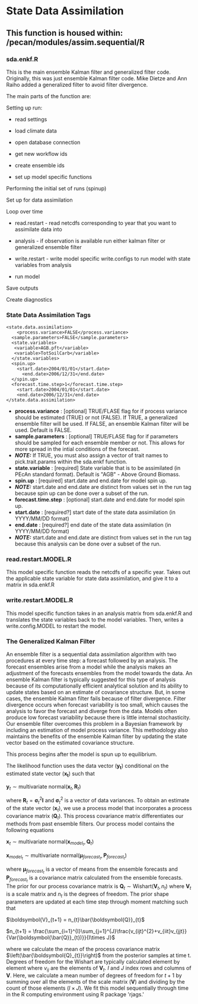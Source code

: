 # State Data Assimilation 

## This function is housed within: **/pecan/modules/assim.sequential/R**

### **sda.enkf.R**
This is the main ensemble Kalman filter and generalized filter code. Originally, this was just ensemble Kalman filter code. Mike Dietze and Ann Raiho added a generalized filter to avoid filter divergence.

The main parts of the function are:

Setting up run:

* read settings
  
* load climate data

* open database connection

* get new workflow ids
  
* create ensemble ids

* set up model specific functions

Performing the initial set of runs (spinup)

Set up for data assimilation

Loop over time

* read.restart - read netcdfs corresponding to year that you want to assimilate data into
  
* analysis - if observation is available run either kalman filter or generalized ensemble filter
  
* write.restart - write model specific write.configs to run model with state variables from analysis
  
* run model
  
Save outputs

Create diagnostics

### State Data Assimilation Tags

```
<state.data.assimilation>
	<process.variance>FALSE</process.variance>
  <sample.parameters>FALSE</sample.parameters>
  <state.variables>
   <variable>AGB.pft</variable>
   <variable>TotSoilCarb</variable>
  </state.variables>
  <spin.up>
  	<start.date>2004/01/01</start.date>
	  <end.date>2006/12/31</end.date>
  </spin.up>
  <forecast.time.step>1</forecast.time.step>
	<start.date>2004/01/01</start.date>
	<end.date>2006/12/31</end.date>
</state.data.assimilation>
```

* **process.variance** : [optional] TRUE/FLASE flag for if process variance should be estimated (TRUE) or not (FALSE). If TRUE, a generalized ensemble filter will be used. If FALSE, an ensemble Kalman filter will be used. Default is FALSE.
* **sample.parameters** : [optional] TRUE/FLASE flag for if parameters should be sampled for each ensemble member or not. This allows for more spread in the intial conditions of the forecast.
* **_NOTE:_** If TRUE, you must also assign a vector of trait names to pick.trait.params within the sda.enkf function.
* **state.variable** : [required] State variable that is to be assimilated (in PEcAn standard format). Default is "AGB" - Above Ground Biomass.
* **spin.up** : [required] start.date and end.date for model spin up.
* **_NOTE:_** start.date and end.date are distinct from values set in the run tag because spin up can be done over a subset of the run.
* **forecast.time.step** : [optional] start.date and end.date for model spin up.
* **start.date** : [required?] start date of the state data assimilation (in YYYY/MM/DD format) 
* **end.date** : [required?] end date of the state data assimilation (in YYYY/MM/DD format)
* **_NOTE:_** start.date and end.date are distinct from values set in the run tag because this analysis can be done over a subset of the run.

### **read.restart.MODEL.R**
This model specific function reads the netcdfs of a specific year. Takes out the applicable state variable for state data assimilation, and give it to a matrix in sda.enkf.R

### **write.restart.MODEL.R**
This model specific function takes in an analysis matrix from sda.enkf.R and translates the state variables back to the model variables. Then, writes a write.config.MODEL to restart the model.

### The Generalized Kalman Filter
An ensemble filter is a sequential data assimilation algorithm with two procedures at every time step: a forecast followed by an analysis. The forecast ensembles arise from a model while the analysis makes an adjustment of the forecasts ensembles from the model towards the data. An ensemble Kalman filter is typically suggested for this type of analysis because of its computationally efficient analytical solution and its ability to update states based on an estimate of covariance structure. But, in some cases, the ensemble Kalman filter fails because of filter divergence. Filter divergence occurs when forecast variability is too small, which causes the analysis to favor the forecast and diverge from the data. Models often produce low forecast variability because there is little internal stochasticity. Our ensemble filter overcomes this problem in a Bayesian framework by including an estimation of model process variance. This methodology also maintains the benefits of the ensemble Kalman filter by updating the state vector based on the estimated covariance structure.

This process begins after the model is spun up to equilibrium.

The likelihood function uses the data vector $\left(\boldsymbol{y_{t}}\right)$ conditional on the estimated state vector $\left(\boldsymbol{x_{t}}\right)$ such that
  
 $\boldsymbol{y}_{t}\sim\mathrm{multivariate\:normal}(\boldsymbol{x}_{t},\boldsymbol{R}_{t})$
 
where $\boldsymbol{R}_{t}=\boldsymbol{\sigma}_{t}^{2}\boldsymbol{I}$ and $\boldsymbol{\sigma}_{t}^{2}$ is a vector of data variances. To obtain an estimate of the state vector $\left(\boldsymbol{x}_{t}\right)$, we use a process model that incorporates a process covariance matrix $\left(\boldsymbol{Q}_{t}\right)$. This process covariance matrix differentiates our methods from past ensemble filters. Our process model contains the following equations

$\boldsymbol{x}_{t}	\sim	\mathrm{multivariate\: normal}(\boldsymbol{x}_{model_{t}},\boldsymbol{Q}_{t})$

$\boldsymbol{x}_{model_{t}}	\sim	\mathrm{multivariate\: normal}(\boldsymbol{\mu}_{forecast_{t}},\boldsymbol{P}_{forecast_{t}})$

where $\boldsymbol{\mu}_{forecast_{t}}$ is a vector of means from the ensemble forecasts and $\boldsymbol{P}_{forecast_{t}}$ is a covariance matrix calculated from the ensemble forecasts. The prior for our process covariance matrix is $\boldsymbol{Q}_{t}\sim\mathrm{Wishart}(\boldsymbol{V}_{t},n_{t})$ where $\boldsymbol{V}_{t}$ is a scale matrix and $n_{t}$ is the degrees of freedom. The prior shape parameters are updated at each time step through moment matching such that

$\boldsymbol{V}_{t+1}	=	n_{t}\bar{\boldsymbol{Q}}_{t}$

$n_{t+1}	=	\frac{\sum_{i=1}^{I}\sum_{j=1}^{J}\frac{v_{ijt}^{2}+v_{iit}v_{jjt}}{Var(\boldsymbol{\bar{Q}}_{t})}}{I\times J}$

where we calculate the mean of the process covariance matrix $\left(\bar{\boldsymbol{Q}_{t}}\right)$ from the posterior samples at time t. Degrees of freedom for the Wishart are typically calculated element by element where $v_{ij}$ are the elements of $\boldsymbol{V}_{t}$. $I$ and $J$ index rows and columns of $\boldsymbol{V}$. Here, we calculate a mean number of degrees of freedom for $t+1$ by summing over all the elements of the scale matrix $\left(\boldsymbol{V}\right)$ and dividing by the count of those elements $\left(I\times J\right)$. We fit this model sequentially through time in the R computing environment using R package 'rjags.'
 
 
